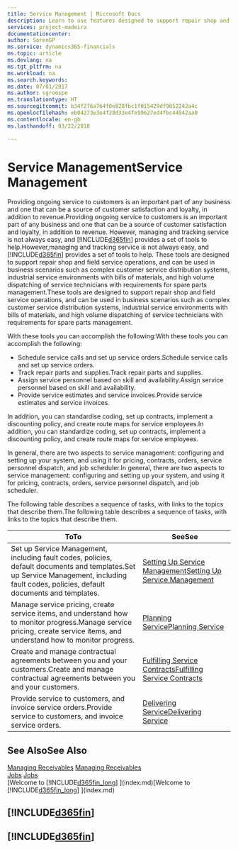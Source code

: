 ```yaml
---
title: Service Management | Microsoft Docs
description: Learn to use features designed to support repair shop and field service operations.
services: project-madeira
documentationcenter: 
author: SorenGP
ms.service: dynamics365-financials
ms.topic: article
ms.devlang: na
ms.tgt_pltfrm: na
ms.workload: na
ms.search.keywords: 
ms.date: 07/01/2017
ms.author: sgroespe
ms.translationtype: HT
ms.sourcegitcommit: b34f276a764f0e828fbc1f015429df9852242a4c
ms.openlocfilehash: eb04273e3e4f28d33e4fe99627ed4fbc44942aa0
ms.contentlocale: en-gb
ms.lasthandoff: 03/22/2018

---
```

# <a name="service-management"></a><span data-ttu-id="6af3d-103">Service Management</span><span class="sxs-lookup"><span data-stu-id="6af3d-103">Service Management</span></span>
<span data-ttu-id="6af3d-104">Providing ongoing service to customers is an important part of any business and one that can be a source of customer satisfaction and loyalty, in addition to revenue.</span><span class="sxs-lookup"><span data-stu-id="6af3d-104">Providing ongoing service to customers is an important part of any business and one that can be a source of customer satisfaction and loyalty, in addition to revenue.</span></span> <span data-ttu-id="6af3d-105">However, managing and tracking service is not always easy, and [!INCLUDE[d365fin](includes/d365fin_md.md)] provides a set of tools to help.</span><span class="sxs-lookup"><span data-stu-id="6af3d-105">However,managing and tracking service is not always easy, and [!INCLUDE[d365fin](includes/d365fin_md.md)] provides a set of tools to help.</span></span> <span data-ttu-id="6af3d-106">These tools are designed to support repair shop and field service operations, and can be used in business scenarios such as complex customer service distribution systems, industrial service environments with bills of materials, and high volume dispatching of service technicians with requirements for spare parts management.</span><span class="sxs-lookup"><span data-stu-id="6af3d-106">These tools are designed to support repair shop and field service operations, and can be used in business scenarios such as complex customer service distribution systems, industrial service environments with bills of materials, and high volume dispatching of service technicians with requirements for spare parts management.</span></span>  

 <span data-ttu-id="6af3d-107">With these tools you can accomplish the following:</span><span class="sxs-lookup"><span data-stu-id="6af3d-107">With these tools you can accomplish the following:</span></span>  

* <span data-ttu-id="6af3d-108">Schedule service calls and set up service orders.</span><span class="sxs-lookup"><span data-stu-id="6af3d-108">Schedule service calls and set up service orders.</span></span>  
* <span data-ttu-id="6af3d-109">Track repair parts and supplies.</span><span class="sxs-lookup"><span data-stu-id="6af3d-109">Track repair parts and supplies.</span></span>  
* <span data-ttu-id="6af3d-110">Assign service personnel based on skill and availability.</span><span class="sxs-lookup"><span data-stu-id="6af3d-110">Assign service personnel based on skill and availability.</span></span>  
* <span data-ttu-id="6af3d-111">Provide service estimates and service invoices.</span><span class="sxs-lookup"><span data-stu-id="6af3d-111">Provide service estimates and service invoices.</span></span>  

<span data-ttu-id="6af3d-112">In addition, you can standardise coding, set up contracts, implement a discounting policy, and create route maps for service employees.</span><span class="sxs-lookup"><span data-stu-id="6af3d-112">In addition, you can standardize coding, set up contracts, implement a discounting policy, and create route maps for service employees.</span></span>  

<span data-ttu-id="6af3d-113">In general, there are two aspects to service management: configuring and setting up your system, and using it for pricing, contracts, orders, service personnel dispatch, and job scheduler.</span><span class="sxs-lookup"><span data-stu-id="6af3d-113">In general, there are two aspects to service management: configuring and setting up your system, and using it for pricing, contracts, orders, service personnel dispatch, and job scheduler.</span></span>  

<span data-ttu-id="6af3d-114">The following table describes a sequence of tasks, with links to the topics that describe them.</span><span class="sxs-lookup"><span data-stu-id="6af3d-114">The following table describes a sequence of tasks, with links to the topics that describe them.</span></span>   

|<span data-ttu-id="6af3d-115">**To**</span><span class="sxs-lookup"><span data-stu-id="6af3d-115">**To**</span></span>|<span data-ttu-id="6af3d-116">**See**</span><span class="sxs-lookup"><span data-stu-id="6af3d-116">**See**</span></span>|  
|------------|-------------|  
|<span data-ttu-id="6af3d-117">Set up Service Management, including fault codes, policies, default documents and templates.</span><span class="sxs-lookup"><span data-stu-id="6af3d-117">Set up Service Management, including fault codes, policies, default documents and templates.</span></span>|[<span data-ttu-id="6af3d-118">Setting Up Service Management</span><span class="sxs-lookup"><span data-stu-id="6af3d-118">Setting Up Service Management</span></span>](service-setup-service.md)|  
|<span data-ttu-id="6af3d-119">Manage service pricing, create service items, and understand how to monitor progress.</span><span class="sxs-lookup"><span data-stu-id="6af3d-119">Manage service pricing, create service items, and understand how to monitor progress.</span></span>|[<span data-ttu-id="6af3d-120">Planning Service</span><span class="sxs-lookup"><span data-stu-id="6af3d-120">Planning Service</span></span>](service-plan-service.md)|  
|<span data-ttu-id="6af3d-121">Create and manage contractual agreements between you and your customers.</span><span class="sxs-lookup"><span data-stu-id="6af3d-121">Create and manage contractual agreements between you and your customers.</span></span>|[<span data-ttu-id="6af3d-122">Fulfilling Service Contracts</span><span class="sxs-lookup"><span data-stu-id="6af3d-122">Fulfilling Service Contracts</span></span>](service-fulfill-service-contracts.md)|  
|<span data-ttu-id="6af3d-123">Provide service to customers, and invoice service orders.</span><span class="sxs-lookup"><span data-stu-id="6af3d-123">Provide service to customers, and invoice service orders.</span></span>|[<span data-ttu-id="6af3d-124">Delivering Service</span><span class="sxs-lookup"><span data-stu-id="6af3d-124">Delivering Service</span></span>](service-deliver-service.md)|  

## <a name="see-also"></a><span data-ttu-id="6af3d-125">See Also</span><span class="sxs-lookup"><span data-stu-id="6af3d-125">See Also</span></span>  
<span data-ttu-id="6af3d-126">[Managing Receivables](receivables-manage-receivables.md) </span><span class="sxs-lookup"><span data-stu-id="6af3d-126">[Managing Receivables](receivables-manage-receivables.md) </span></span>  
<span data-ttu-id="6af3d-127">[Jobs](projects-how-create-jobs.md) </span><span class="sxs-lookup"><span data-stu-id="6af3d-127">[Jobs](projects-how-create-jobs.md) </span></span>  
<span data-ttu-id="6af3d-128">[Welcome to [!INCLUDE[d365fin_long](includes/d365fin_long_md.md)] ](index.md)</span><span class="sxs-lookup"><span data-stu-id="6af3d-128">[Welcome to [!INCLUDE[d365fin_long](includes/d365fin_long_md.md)] ](index.md)</span></span>

## [!INCLUDE[d365fin](includes/free_trial_md.md)]  
## [!INCLUDE[d365fin](includes/training_link_md.md)]

